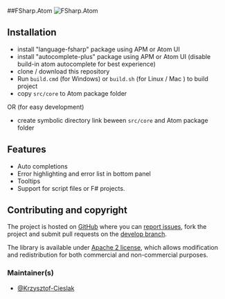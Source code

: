 ##FSharp.Atom
![FSharp.Atom](https://raw.githubusercontent.com/fsprojects/FSharp.Atom/master/gifs/ErrorPanel.png)

## Installation

* install "language-fsharp" package using APM or Atom UI
* install "autocomplete-plus" package using APM or Atom UI (disable build-in atom autocomplete for best experience)
* clone / download this repository
* Run `build.cmd` (for Windows) or `build.sh` (for Linux / Mac ) to build project
* copy `src/core` to Atom package folder

OR (for easy development)

* create symbolic directory link beween `src/core` and Atom package folder

## Features

- Auto completions
- Error highlighting and error list in bottom panel
- Tooltips
- Support for script files or F# projects.

## Contributing and copyright

The project is hosted on [GitHub](https://github.com/fsprojects/FSharp.Atomm) where you can [report issues](https://github.com/fsprojects/FSharp.Atom/issues), fork 
the project and submit pull requests on the [develop branch](https://github.com/fsprojects/FSharp.Atom/tree/develop).

The library is available under [Apache 2 license](https://github.com/fsprojects/FSharp.Atom/blob/master/LICENSE.md), which allows modification and 
redistribution for both commercial and non-commercial purposes.

### Maintainer(s)

- [@Krzysztof-Cieslak](https://github.com/Krzysztof-Cieslak)